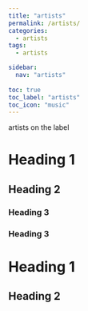 ```yaml
---
title: "artists"
permalink: /artists/
categories:
  - artists
tags:
  - artists

sidebar:
  nav: "artists"
  
toc: true
toc_label: "artists"
toc_icon: "music"
---
```


artists on the label

# Heading 1
## Heading 2
### Heading 3
### Heading 3
# Heading 1
## Heading 2
